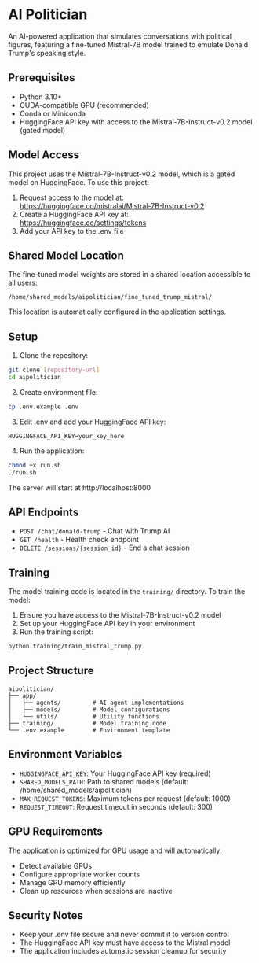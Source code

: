 # AI Politician

An AI-powered application that simulates conversations with political figures, featuring a fine-tuned Mistral-7B model trained to emulate Donald Trump's speaking style.

## Prerequisites

- Python 3.10+
- CUDA-compatible GPU (recommended)
- Conda or Miniconda
- HuggingFace API key with access to the Mistral-7B-Instruct-v0.2 model (gated model)

## Model Access

This project uses the Mistral-7B-Instruct-v0.2 model, which is a gated model on HuggingFace. To use this project:

1. Request access to the model at: https://huggingface.co/mistralai/Mistral-7B-Instruct-v0.2
2. Create a HuggingFace API key at: https://huggingface.co/settings/tokens
3. Add your API key to the .env file

## Shared Model Location

The fine-tuned model weights are stored in a shared location accessible to all users:
```
/home/shared_models/aipolitician/fine_tuned_trump_mistral/
```

This location is automatically configured in the application settings.

## Setup

1. Clone the repository:
```bash
git clone [repository-url]
cd aipolitician
```

2. Create environment file:
```bash
cp .env.example .env
```

3. Edit .env and add your HuggingFace API key:
```
HUGGINGFACE_API_KEY=your_key_here
```

4. Run the application:
```bash
chmod +x run.sh
./run.sh
```

The server will start at http://localhost:8000

## API Endpoints

- `POST /chat/donald-trump` - Chat with Trump AI
- `GET /health` - Health check endpoint
- `DELETE /sessions/{session_id}` - End a chat session

## Training

The model training code is located in the `training/` directory. To train the model:

1. Ensure you have access to the Mistral-7B-Instruct-v0.2 model
2. Set up your HuggingFace API key in your environment
3. Run the training script:
```bash
python training/train_mistral_trump.py
```

## Project Structure

```
aipolitician/
├── app/
│   ├── agents/         # AI agent implementations
│   ├── models/         # Model configurations
│   └── utils/          # Utility functions
├── training/           # Model training code
└── .env.example        # Environment template
```

## Environment Variables

- `HUGGINGFACE_API_KEY`: Your HuggingFace API key (required)
- `SHARED_MODELS_PATH`: Path to shared models (default: /home/shared_models/aipolitician)
- `MAX_REQUEST_TOKENS`: Maximum tokens per request (default: 1000)
- `REQUEST_TIMEOUT`: Request timeout in seconds (default: 300)

## GPU Requirements

The application is optimized for GPU usage and will automatically:
- Detect available GPUs
- Configure appropriate worker counts
- Manage GPU memory efficiently
- Clean up resources when sessions are inactive

## Security Notes

- Keep your .env file secure and never commit it to version control
- The HuggingFace API key must have access to the Mistral model
- The application includes automatic session cleanup for security
